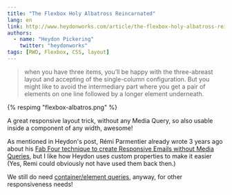 ```yaml
---
title: "The Flexbox Holy Albatross Reincarnated"
lang: en
link: http://www.heydonworks.com/article/the-flexbox-holy-albatross-reincarnated
authors:
  - name: "Heydon Pickering"
    twitter: "heydonworks"
tags: [RWD, Flexbox, CSS, layout]
---
```


> when you have three items, you’ll be happy with the three-abreast layout and accepting of the single-column configuration. But you might like to avoid the intermediary part where you get a pair of elements on one line followed by a longer element underneath.

{% respimg "flexbox-albatros.png" %}

A great responsive layout trick, without any Media Query, so also usable inside a component of any width, awesome!

As mentioned in Heydon's post, Rémi Parmentier already wrote 3 years ago about his [Fab Four technique to create Responsive Emails without Media Queries](https://medium.freecodecamp.org/the-fab-four-technique-to-create-responsive-emails-without-media-queries-baf11fdfa848), but I like how Heydon uses custom properties to make it easier (Yes, Remi could obviously not have used them back then.)

We still do need [container/element queries](https://wicg.github.io/container-queries/), anyway, for other responsiveness needs!
